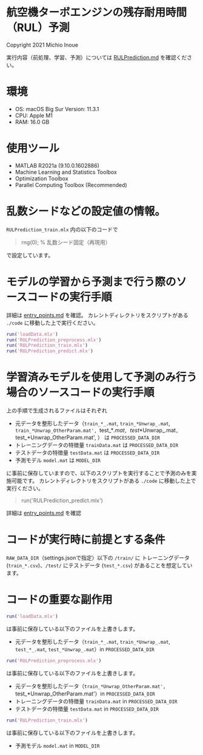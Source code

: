 # 航空機ターボエンジンの残存耐用時間（RUL）予測
Copyright 2021 Michio Inoue

実行内容（前処理、学習、予測）については
[RULPrediction.md](./RULPrediction.md)
を確認ください。

# 環境

- OS: macOS Big Sur Version: 11.3.1 
- CPU: Apple M1
- RAM: 16.0 GB

# 使用ツール

   -  MATLAB R2021a (9.10.0.1602886)
   -  Machine Learning and Statistics Toolbox 
   -  Optimization Toolbox
   -  Parallel Computing Toolbox (Recommended) 

# 乱数シードなどの設定値の情報。

`RULPrediction_train.mlx` 内の以下のコードで

> rng(0); % 乱数シード固定（再現用）

で設定しています。


# モデルの学習から予測まで行う際のソースコードの実行手順

詳細は [entry_points.md](./entry_points.md) を確認。
カレントディレクトリをスクリプトがある `./code` に移動した上で実行ください。

```matlab
run('loadData.mlx')
run('RULPrediction_preprocess.mlx')
run('RULPrediction_train.mlx')
run('RULPrediction_predict.mlx')
```

# 学習済みモデルを使用して予測のみ行う場合のソースコードの実行手順

上の手順で生成されるファイルはそれぞれ

- 元データを整形したデータ（`train_*_.mat`, `train_*Unwrap_.mat`, 
`train_*Unwrap_OtherParam.mat', `test_*_.mat`, `test_*Unwrap_.mat`, 
`test_*Unwrap_OtherParam.mat', ）
は `PROCESSED_DATA_DIR`
- トレーニングデータの特徴量 `trainData.mat` は `PROCESSED_DATA_DIR`
- テストデータの特徴量 `testData.mat` は `PROCESSED_DATA_DIR`
- 予測モデル `model.mat` は `MODEL_DIR`

に事前に保存していますので、以下のスクリプトを実行することで予測のみを実施可能です。
カレントディレクトリをスクリプトがある `./code` に移動した上で実行ください。

> run('RULPrediction_predict.mlx')

詳細は [entry_points.md](./entry_points.md) を確認

# コードが実行時に前提とする条件

`RAW_DATA_DIR`（settings.jsonで指定）以下の `/train/` に
トレーニングデータ (`train_*.csv`)、`/test/` にテストデータ (`test_*.csv`) があることを想定しています。

# コードの重要な副作用

```matlab
run('loadData.mlx')
```

は事前に保存している以下のファイルを上書きします。

- 元データを整形したデータ（`train_*_.mat`, `train_*Unwrap_.mat`, 
`test_*_.mat`, `test_*Unwrap_.mat`）in `PROCESSED_DATA_DIR`

```matlab
run('RULPrediction_preprocess.mlx')
```

は事前に保存している以下のファイルを上書きします。

- 元データを整形したデータ（`train_*Unwrap_OtherParam.mat', 
`test_*Unwrap_OtherParam.mat'）in `PROCESSED_DATA_DIR`
- トレーニングデータの特徴量 `trainData.mat` in `PROCESSED_DATA_DIR`
- テストデータの特徴量 `testData.mat` in `PROCESSED_DATA_DIR`


```matlab
run('RULPrediction_train.mlx')
```
は事前に保存している以下のファイルを上書きします。

- 予測モデル `model.mat` in `MODEL_DIR`

